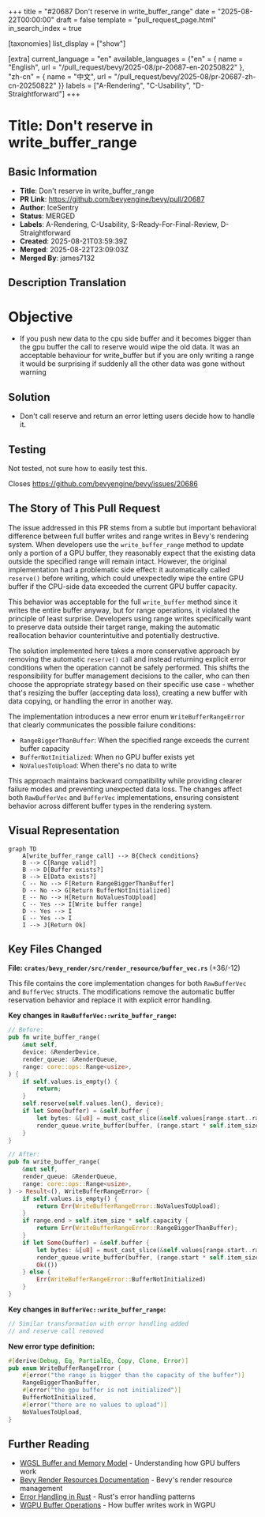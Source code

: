 +++
title = "#20687 Don't reserve in write_buffer_range"
date = "2025-08-22T00:00:00"
draft = false
template = "pull_request_page.html"
in_search_index = true

[taxonomies]
list_display = ["show"]

[extra]
current_language = "en"
available_languages = {"en" = { name = "English", url = "/pull_request/bevy/2025-08/pr-20687-en-20250822" }, "zh-cn" = { name = "中文", url = "/pull_request/bevy/2025-08/pr-20687-zh-cn-20250822" }}
labels = ["A-Rendering", "C-Usability", "D-Straightforward"]
+++

# Title: Don't reserve in write_buffer_range

## Basic Information
- **Title**: Don't reserve in write_buffer_range
- **PR Link**: https://github.com/bevyengine/bevy/pull/20687
- **Author**: IceSentry
- **Status**: MERGED
- **Labels**: A-Rendering, C-Usability, S-Ready-For-Final-Review, D-Straightforward
- **Created**: 2025-08-21T03:59:39Z
- **Merged**: 2025-08-22T23:09:03Z
- **Merged By**: james7132

## Description Translation
# Objective

- If you push new data to the cpu side buffer and it becomes bigger than the gpu buffer the call to reserve would wipe the old data. It was an acceptable behaviour for write_buffer but if you are only writing a range it would be surprising if suddenly all the other data was gone without warning

## Solution

- Don't call reserve and return an error letting users decide how to handle it.

## Testing

Not tested, not sure how to easily test this.

Closes https://github.com/bevyengine/bevy/issues/20686

## The Story of This Pull Request

The issue addressed in this PR stems from a subtle but important behavioral difference between full buffer writes and range writes in Bevy's rendering system. When developers use the `write_buffer_range` method to update only a portion of a GPU buffer, they reasonably expect that the existing data outside the specified range will remain intact. However, the original implementation had a problematic side effect: it automatically called `reserve()` before writing, which could unexpectedly wipe the entire GPU buffer if the CPU-side data exceeded the current GPU buffer capacity.

This behavior was acceptable for the full `write_buffer` method since it writes the entire buffer anyway, but for range operations, it violated the principle of least surprise. Developers using range writes specifically want to preserve data outside their target range, making the automatic reallocation behavior counterintuitive and potentially destructive.

The solution implemented here takes a more conservative approach by removing the automatic `reserve()` call and instead returning explicit error conditions when the operation cannot be safely performed. This shifts the responsibility for buffer management decisions to the caller, who can then choose the appropriate strategy based on their specific use case - whether that's resizing the buffer (accepting data loss), creating a new buffer with data copying, or handling the error in another way.

The implementation introduces a new error enum `WriteBufferRangeError` that clearly communicates the possible failure conditions:
- `RangeBiggerThanBuffer`: When the specified range exceeds the current buffer capacity
- `BufferNotInitialized`: When no GPU buffer exists yet
- `NoValuesToUpload`: When there's no data to write

This approach maintains backward compatibility while providing clearer failure modes and preventing unexpected data loss. The changes affect both `RawBufferVec` and `BufferVec` implementations, ensuring consistent behavior across different buffer types in the rendering system.

## Visual Representation

```mermaid
graph TD
    A[write_buffer_range call] --> B{Check conditions}
    B --> C[Range valid?]
    B --> D[Buffer exists?]
    B --> E[Data exists?]
    C -- No --> F[Return RangeBiggerThanBuffer]
    D -- No --> G[Return BufferNotInitialized]
    E -- No --> H[Return NoValuesToUpload]
    C -- Yes --> I[Write buffer range]
    D -- Yes --> I
    E -- Yes --> I
    I --> J[Return Ok]
```

## Key Files Changed

**File: `crates/bevy_render/src/render_resource/buffer_vec.rs`** (+36/-12)

This file contains the core implementation changes for both `RawBufferVec` and `BufferVec` structs. The modifications remove the automatic buffer reservation behavior and replace it with explicit error handling.

**Key changes in `RawBufferVec::write_buffer_range`:**
```rust
// Before:
pub fn write_buffer_range(
    &mut self,
    device: &RenderDevice,
    render_queue: &RenderQueue,
    range: core::ops::Range<usize>,
) {
    if self.values.is_empty() {
        return;
    }
    self.reserve(self.values.len(), device);
    if let Some(buffer) = &self.buffer {
        let bytes: &[u8] = must_cast_slice(&self.values[range.start..range.end]);
        render_queue.write_buffer(buffer, (range.start * self.item_size) as u64, bytes);
    }
}

// After:
pub fn write_buffer_range(
    &mut self,
    render_queue: &RenderQueue,
    range: core::ops::Range<usize>,
) -> Result<(), WriteBufferRangeError> {
    if self.values.is_empty() {
        return Err(WriteBufferRangeError::NoValuesToUpload);
    }
    if range.end > self.item_size * self.capacity {
        return Err(WriteBufferRangeError::RangeBiggerThanBuffer);
    }
    if let Some(buffer) = &self.buffer {
        let bytes: &[u8] = must_cast_slice(&self.values[range.start..range.end]);
        render_queue.write_buffer(buffer, (range.start * self.item_size) as u64, bytes);
        Ok(())
    } else {
        Err(WriteBufferRangeError::BufferNotInitialized)
    }
}
```

**Key changes in `BufferVec::write_buffer_range`:**
```rust
// Similar transformation with error handling added
// and reserve call removed
```

**New error type definition:**
```rust
#[derive(Debug, Eq, PartialEq, Copy, Clone, Error)]
pub enum WriteBufferRangeError {
    #[error("the range is bigger than the capacity of the buffer")]
    RangeBiggerThanBuffer,
    #[error("the gpu buffer is not initialized")]
    BufferNotInitialized,
    #[error("there are no values to upload")]
    NoValuesToUpload,
}
```

## Further Reading

- [WGSL Buffer and Memory Model](https://gpuweb.github.io/gpuweb/wgsl/#memory-model) - Understanding how GPU buffers work
- [Bevy Render Resources Documentation](https://docs.rs/bevy_render/latest/bevy_render/render_resource/index.html) - Bevy's render resource management
- [Error Handling in Rust](https://doc.rust-lang.org/book/ch09-00-error-handling.html) - Rust's error handling patterns
- [WGPU Buffer Operations](https://wgpu.rs/next/wgpu/struct.Queue.html#method.write_buffer) - How buffer writes work in WGPU